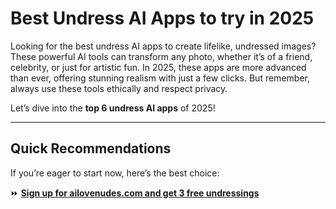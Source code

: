 # Best Undress AI Apps to try in 2025

Looking for the best undress AI apps to create lifelike, undressed images? These powerful AI tools can transform any photo, whether it’s of a friend, celebrity, or just for artistic fun. In 2025, these apps are more advanced than ever, offering stunning realism with just a few clicks. But remember, always use these tools ethically and respect privacy.

Let’s dive into the **top 6 undress AI apps** of 2025!

---

## **Quick Recommendations**

If you’re eager to start now, here’s the best choice:

⏩ **[Sign up for ailovenudes.com and get 3 free undressings](https://ailovenudes.com)**
